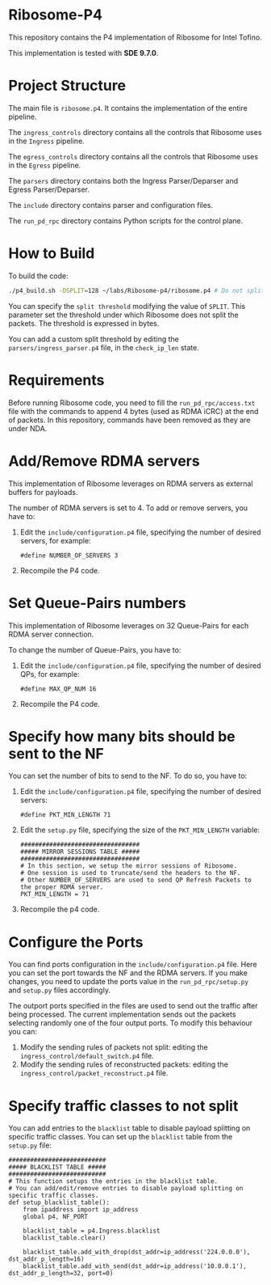 # Ribosome-P4
This repository contains the P4 implementation of Ribosome for Intel Tofino. 

This implementation is tested with **SDE 9.7.0**.

# Project Structure
The main file is `ribosome.p4`. It contains the implementation of the entire pipeline. 

The `ingress_controls` directory contains all the controls that Ribosome uses in the `Ingress` pipeline. 

The `egress_controls` directory contains all the controls that Ribosome uses in the `Egress` pipeline. 

The `parsers` directory contains both the Ingress Parser/Deparser and Egress Parser/Deparser.

The `include` directory contains parser and configuration files. 

The `run_pd_rpc` directory contains Python scripts for the control plane. 

# How to Build
To build the code: 
```bash 
./p4_build.sh -DSPLIT=128 ~/labs/Ribosome-p4/ribosome.p4 # Do not split packets with "length <= SPLIT"
```
You can specify the `split threshold` modifying the value of `SPLIT`. This parameter set the threshold under which 
Ribosome does not split the packets. The threshold is expressed in bytes. 

You can add a custom split threshold by editing the `parsers/ingress_parser.p4` file, in the `check_ip_len` state.

# Requirements 

Before running Ribosome code, you need to fill the `run_pd_rpc/access.txt` file with the commands to append 4 bytes (used as RDMA iCRC) at the end of packets.
In this repository, commands have been removed as they are under NDA.

# Add/Remove RDMA servers
This implementation of Ribosome leverages on RDMA servers as external buffers for payloads. 

The number of RDMA servers is set to 4. 
To add or remove servers, you have to: 

1. Edit the `include/configuration.p4` file, specifying the number of desired servers, for example: 
    ```p4
    #define NUMBER_OF_SERVERS 3 
    ```
2. Recompile the P4 code. 

# Set Queue-Pairs numbers

This implementation of Ribosome leverages on 32 Queue-Pairs for each RDMA server connection.

To change the number of Queue-Pairs, you have to:

1. Edit the `include/configuration.p4` file, specifying the number of desired QPs, for example:
    ```p4
    #define MAX_QP_NUM 16
    ```
2. Recompile the P4 code.

# Specify how many bits should be sent to the NF
You can set the number of bits to send to the NF. To do so, you have to: 

1. Edit the `include/configuration.p4` file, specifying the number of desired servers:
    ```p4
    #define PKT_MIN_LENGTH 71
    ```
2. Edit the `setup.py` file, specifying the size of the `PKT_MIN_LENGTH` variable: 
    ```python3
    #################################
    ##### MIRROR SESSIONS TABLE #####
    #################################
    # In this section, we setup the mirror sessions of Ribosome.
    # One session is used to truncate/send the headers to the NF.
    # Other NUMBER_OF_SERVERS are used to send QP Refresh Packets to the proper RDMA server.
    PKT_MIN_LENGTH = 71
    ```
3. Recompile the p4 code.

# Configure the Ports
You can find ports configuration in the `include/configuration.p4` file. Here you can set the port towards the NF and 
the RDMA servers. 
If you make changes, you need to update the ports value in the `run_pd_rpc/setup.py` and `setup.py` files accordingly. 

The outport ports specified in the files are used to send out the traffic after being processed. 
The current implementation sends out the packets selecting randomly one of the four output ports. 
To modify this behaviour you can:
1. Modify the sending rules of packets not split: editing the `ingress_control/default_switch.p4` file.
2. Modify the sending rules of reconstructed packets: editing the `ingress_control/packet_reconstruct.p4` file. 

# Specify traffic classes to not split
You can add entries to the `blacklist` table to disable payload splitting on specific traffic classes.
You can set up the `blacklist` table from the `setup.py` file:
```python3
###########################
##### BLACKLIST TABLE #####
###########################
# This function setups the entries in the blacklist table.
# You can add/edit/remove entries to disable payload splitting on specific traffic classes.
def setup_blacklist_table():
    from ipaddress import ip_address
    global p4, NF_PORT

    blacklist_table = p4.Ingress.blacklist
    blacklist_table.clear()

    blacklist_table.add_with_drop(dst_addr=ip_address('224.0.0.0'), dst_addr_p_length=16)
    blacklist_table.add_with_send(dst_addr=ip_address('10.0.0.1'), dst_addr_p_length=32, port=0)
```
